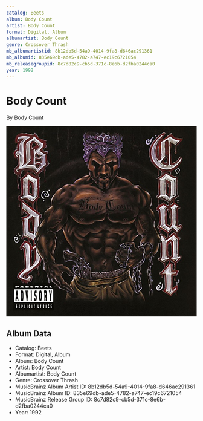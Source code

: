 ```yaml
---
catalog: Beets
album: Body Count
artist: Body Count
format: Digital, Album
albumartist: Body Count
genre: Crossover Thrash
mb_albumartistid: 8b12db5d-54a9-4014-9fa8-d646ac291361
mb_albumid: 835e69db-ade5-4782-a747-ec19c6721054
mb_releasegroupid: 8c7d82c9-cb5d-371c-8e6b-d2fba0244ca0
year: 1992
---
```


# Body Count

By Body Count

![](../../assets/beetscovers/Body_Count-Body_Count.jpg)

## Album Data

- Catalog: Beets
- Format: Digital, Album
- Album: Body Count
- Artist: Body Count
- Albumartist: Body Count
- Genre: Crossover Thrash
- MusicBrainz Album Artist ID: 8b12db5d-54a9-4014-9fa8-d646ac291361
- MusicBrainz Album ID: 835e69db-ade5-4782-a747-ec19c6721054
- MusicBrainz Release Group ID: 8c7d82c9-cb5d-371c-8e6b-d2fba0244ca0
- Year: 1992

